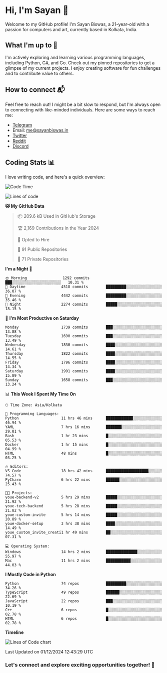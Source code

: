 # Hi, I'm Sayan 👋

Welcome to my GitHub profile! I'm Sayan Biswas, a 21-year-old with a passion for computers and art, currently based in Kolkata, India.

## What I'm up to 🚀

I'm actively exploring and learning various programming languages, including Python, C#, and Go. Check out my pinned repositories to get a glimpse of my current projects. I enjoy creating software for fun challenges and to contribute value to others.

## How to connect 📬

Feel free to reach out! I might be a bit slow to respond, but I'm always open to connecting with like-minded individuals. Here are some ways to reach me:

- [Telegram](https://t.me/dank_as_fuck)
- Email: [me@sayanbiswas.in](mailto:me@sayanbiswas.in)
- [Twitter](https://twitter.com/TheDankDel)
- [Reddit](https://www.reddit.com/user/dank_as_fuck_/)
- [Discord](https://discordapp.com/users/506536929152466945)

## Coding Stats 📊

I love writing code, and here's a quick overview:

<!--START_SECTION:waka-->
![Code Time](http://img.shields.io/badge/Code%20Time-1%2C961%20hrs%2047%20mins-blue)

![Lines of code](https://img.shields.io/badge/From%20Hello%20World%20I%27ve%20Written-6.4%20million%20lines%20of%20code-blue)

**🐱 My GitHub Data** 

> 📦 209.6 kB Used in GitHub's Storage 
 > 
> 🏆 2,169 Contributions in the Year 2024
 > 
> 💼 Opted to Hire
 > 
> 📜 91 Public Repositories 
 > 
> 🔑 71 Private Repositories 
 > 
**I'm a Night 🦉** 

```text
🌞 Morning                1292 commits        ███░░░░░░░░░░░░░░░░░░░░░░   10.31 % 
🌆 Daytime                4518 commits        █████████░░░░░░░░░░░░░░░░   36.07 % 
🌃 Evening                4442 commits        █████████░░░░░░░░░░░░░░░░   35.46 % 
🌙 Night                  2274 commits        █████░░░░░░░░░░░░░░░░░░░░   18.15 % 
```
📅 **I'm Most Productive on Saturday** 

```text
Monday                   1739 commits        ███░░░░░░░░░░░░░░░░░░░░░░   13.88 % 
Tuesday                  1690 commits        ███░░░░░░░░░░░░░░░░░░░░░░   13.49 % 
Wednesday                1830 commits        ████░░░░░░░░░░░░░░░░░░░░░   14.61 % 
Thursday                 1822 commits        ████░░░░░░░░░░░░░░░░░░░░░   14.55 % 
Friday                   1796 commits        ████░░░░░░░░░░░░░░░░░░░░░   14.34 % 
Saturday                 1991 commits        ████░░░░░░░░░░░░░░░░░░░░░   15.89 % 
Sunday                   1658 commits        ███░░░░░░░░░░░░░░░░░░░░░░   13.24 % 
```


📊 **This Week I Spent My Time On** 

```text
🕑︎ Time Zone: Asia/Kolkata

💬 Programming Languages: 
Python                   11 hrs 46 mins      ████████████░░░░░░░░░░░░░   46.94 % 
YAML                     7 hrs 16 mins       ███████░░░░░░░░░░░░░░░░░░   29.01 % 
Bash                     1 hr 23 mins        █░░░░░░░░░░░░░░░░░░░░░░░░   05.53 % 
Docker                   1 hr 15 mins        █░░░░░░░░░░░░░░░░░░░░░░░░   04.99 % 
HTML                     48 mins             █░░░░░░░░░░░░░░░░░░░░░░░░   03.25 % 

🔥 Editors: 
VS Code                  18 hrs 42 mins      ███████████████████░░░░░░   74.57 % 
PyCharm                  6 hrs 22 mins       ██████░░░░░░░░░░░░░░░░░░░   25.43 % 

🐱‍💻 Projects: 
youe-backend-v2          5 hrs 29 mins       █████░░░░░░░░░░░░░░░░░░░░   21.92 % 
youe-tech-backend        5 hrs 28 mins       █████░░░░░░░░░░░░░░░░░░░░   21.82 % 
youe-custom-invite       5 hrs 14 mins       █████░░░░░░░░░░░░░░░░░░░░   20.89 % 
youe-docker-setup        3 hrs 38 mins       ████░░░░░░░░░░░░░░░░░░░░░   14.49 % 
youe_custom_invite_creati1 hr 49 mins        ██░░░░░░░░░░░░░░░░░░░░░░░   07.31 % 

💻 Operating System: 
Windows                  14 hrs 2 mins       ██████████████░░░░░░░░░░░   55.97 % 
Mac                      11 hrs 2 mins       ███████████░░░░░░░░░░░░░░   44.03 % 
```

**I Mostly Code in Python** 

```text
Python                   74 repos            █████████░░░░░░░░░░░░░░░░   34.26 % 
TypeScript               49 repos            ██████░░░░░░░░░░░░░░░░░░░   22.69 % 
JavaScript               22 repos            ███░░░░░░░░░░░░░░░░░░░░░░   10.19 % 
C++                      6 repos             █░░░░░░░░░░░░░░░░░░░░░░░░   02.78 % 
HTML                     6 repos             █░░░░░░░░░░░░░░░░░░░░░░░░   02.78 % 
```



**Timeline**

![Lines of Code chart](https://raw.githubusercontent.com/Dank-del/Dank-del/main/assets/bar_graph.png)


 Last Updated on 01/12/2024 12:43:29 UTC
<!--END_SECTION:waka-->

### Let's connect and explore exciting opportunities together! 🚀
